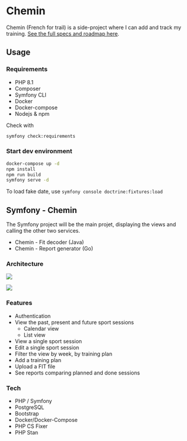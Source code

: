 # Chemin
Chemin (French for trail) is a side-project where I can add and track my training.
[See the full specs and roadmap here](https://hackmd.io/@fjNFD8fpTAqHBnrRIQFRMQ/rkb-mTeQc).

## Usage

### Requirements

- PHP 8.1
- Composer
- Symfony CLI
- Docker
- Docker-compose
- Nodejs & npm

Check with
```bash
symfony check:requirements
```

### Start dev environment

```bash
docker-compose up -d
npm install
npm run build
symfony serve -d
```

To load fake date, use `symfony console doctrine:fixtures:load`

## Symfony - Chemin
The Symfony project will be the main projet, displaying the views and calling the other two services.
- Chemin - Fit decoder (Java)
- Chemin - Report generator (Go)

### Architecture
![](https://i.imgur.com/bp4Hv0b.png)

![](https://i.imgur.com/eoNbWAz.png)

### Features
- Authentication
- View the past, present and future sport sessions
    - Calendar view
    - List view
- View a single sport session
- Edit a single sport session
- Filter the view by week, by training plan
- Add a training plan
- Upload a FIT file
- See reports comparing planned and done sessions

### Tech
- PHP / Symfony
- PostgreSQL
- Bootstrap
- Docker/Docker-Compose
- PHP CS Fixer
- PHP Stan
